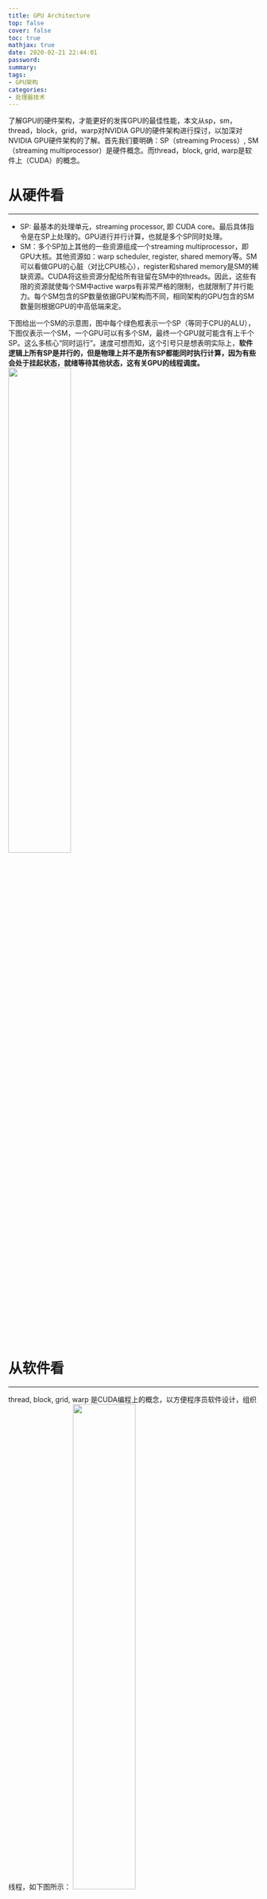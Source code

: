 ```yaml
---
title: GPU Architecture
top: false
cover: false
toc: true
mathjax: true
date: 2020-02-21 22:44:01
password:
summary:
tags:
- GPU架构
categories:
- 处理器技术
---
```


了解GPU的硬件架构，才能更好的发挥GPU的最佳性能，本文从sp，sm，thread，block，grid，warp对NVIDIA GPU的硬件架构进行探讨，以加深对NVIDIA GPU硬件架构的了解。首先我们要明确：SP（streaming Process）, SM（streaming multiprocessor）是硬件概念。而thread，block, grid, warp是软件上（CUDA）的概念。

# 从硬件看
---
- SP: 最基本的处理单元，streaming processor, 即 CUDA core。最后具体指令是在SP上处理的。GPU进行并行计算，也就是多个SP同时处理。
- SM：多个SP加上其他的一些资源组成一个streaming multiprocessor，即GPU大核。其他资源如：warp scheduler, register, shared memory等。SM可以看做GPU的心脏（对比CPU核心），register和shared memory是SM的稀缺资源。CUDA将这些资源分配给所有驻留在SM中的threads。因此，这些有限的资源就使每个SM中active warps有非常严格的限制，也就限制了并行能力。每个SM包含的SP数量依据GPU架构而不同，相同架构的GPU包含的SM数量则根据GPU的中高低端来定。

下图给出一个SM的示意图，图中每个绿色框表示一个SP（等同于CPU的ALU），下图仅表示一个SM，一个GPU可以有多个SM，最终一个GPU就可能含有上千个SP。这么多核心“同时运行”。速度可想而知，这个引号只是想表明实际上，**软件逻辑上所有SP是并行的，但是物理上并不是所有SP都能同时执行计算，因为有些会处于挂起状态，就绪等待其他状态，这有关GPU的线程调度。**
<img src="SM.png" height="50%" width="50%">

# 从软件看
---
thread, block, grid, warp 是CUDA编程上的概念，以方便程序员软件设计，组织线程，如下图所示：
<img src="thread.png" height="50%" width="50%">

- thread: 一个CUDA的并行程序会被许多个threads来执行。
- block: 数个threads会被群组成一个block，同一个block中的threads可以同步，也可以通过shared memory通信。
- grid: 多个nlocks则会再构成grid。
- warp: GPU执行程序时的调度单位，目前cuda的warp大小为32，同在一个warp的线程，*以不同数据资源执行相同的指令*，这就是所谓SIMT。

# 对应关系
---
从软件上看，SM更像是一个独立的CPU core， SP则类似于CPU中的ALU，SM是GPU架构中非常重要的部分，GPU硬件的并行性就是又SM决定的。

GPU中每个SM都设计成支持数以百计的线程并行执行，并且每个GPU都包含了很多的SM，所以GPU支持成百上千的线程并行执行。**当一个kernel启动后，threads会被分配到这些SM中执行。大量的thread可能会被分配到不同的SM，同一个block中的threads必然在同一个SM中并行执行（SIMT）。**每个thread拥有它自己的程序计数器和状态寄存器，并且用该线程自己的数据执行指令，这就是所谓的*Single Instruction Multiple Thread*。

**一个SP可以执行一个thread，但是实际上并不是所有的thread能够在同一时刻执行。**NVIDIA把32个threads组成一个warp，warp是调度和运行的基本单元。warp中所有threads并行的执行相同的指令。**一个warp需要占用一个SM运行，多个warps需要轮流进入SM。**由SM的硬件warp scheduler负责调度。目前每个warp包含32个threads，所以，一个GPU上的resident thread最多只有SM*warp个。

# SIMT和SIMD
---
CUDA是一种典型的SIMT架构（单指令多线程架构），SIMT和SIMD（单指令多数据架构）类似，SIMT应该是SIMD的升级版，更灵活，但效率略低，SIMT是NVIDIA提出的GPU新概念。二者都通过将同样的指令广播给多个执行单元来实现执行。一个主要的区别是，SIMD要求所有的vector element在一个统一的同步组里同步的执行，而SIMT允许线程们在一个warp中独立的执行。SIMT有三个SIMD没有的主要特征：
1. 每个thread拥有自己的instruction address counter
2. 每个thread拥有自己的状态寄存器
3. 每个thread可以有自己独立的执行路径

# GPU运算速度和CUDA核心数量的关系
---
CUDA核心即SP，是主要的运算单元，内部有分别处理int和单精度float的部分，用于执行一些常用的运算指令。除了SP之外还有双精度单元用于科学计算以及特殊运算单元SFU。**而gpu中除了这些运算单元之外还有很重要很稀缺的储存器结构。现代计算机，无论CPU还是GPU，主要的性能瓶颈都来自储存器。**gpu运算单元的总峰值吞吐能力远远超过访存的峰值带宽。

nvidia一直在努力把自己的gpu从一般的图形处理器往通用计算的方向发展，cuda core里面的cuda这个词就是nvidia主推的并行计算架构。无论是图形渲染还是cuda编程，最基本的程序并行结构称为thread，这是程序员可以控制的最细粒度的并行单位。每一个thread在运算单元上就对应一个sp，所以新闻里常常会笼统的把sp数量等同于thread的并行数量，从而量化不同GPU的性能。多个thread组合起来称为一个block，数量是程序员可以设定的。在同一个block内的thread之间可以相互通信，因为他们可以共用同一个SM内的shared memory（共享储内存），每一个thread还拥有各自独占的register（寄存器）和local memory（本地储存器），这几种储存器都是整个GPU中距离运算单元距离最近，速度最快的储存器资源。但是跨block的线程通信不能通过SM内部的储存器，只能通过距离很远，访问时间长达几百个周期的global memory（全局内存，就是指显存）来实现，这个速度实在太慢了，所以cuda程序会尽量避免使用global memory。

打个比方，一个SM内部有48kb的shared memory，8192个register，假如程序员设定的每个block里面有64个线程，并且希望每个sm能同时驻留2个block，那么每个线程就能分到8192/2/64=64个register，一个block可以分配到48/2=24kb的shared memory，接着这位程序员又修改了程序，使得每个thread使用到的资源更多，并且恰好比之前算出来的极限值多那么一点点，就会导致一个SM满足不了驻留2个block，只能留下来一个，于是就会空置很多硬件资源不能得到有效的利用。总结一下，如果一个SM内的硬件资源比例不均，不能满足程序员的分配需求，那么就会导致同时执行的block数量变少。也就是说，**即使一个gpu内部有很多很多的运算单元，却没有足够的其他资源支撑这些运算单元同时并行，那么这些运算单元就会闲置，白白浪费了算力。**

*“最新的 Pascal虽然每个 SM 的 sp 数量相对于前代 Maxwell而言只有一半（64/128），但是拥有相同的储存器资源，所以能提供给每个 block/thread 更多的储存器资源，从而保证每个运算单元的充分利用。再加上全局上的 GPU 运行频率比原来更高，即使总运算单元数量减少一点，最终折算的吞吐能力也会比上一代更高。”*


# 参考文献
---
1. https://www.jianshu.com/p/87cf95b1faa0
2. https://blog.csdn.net/junparadox/article/details/50540602
3. https://www.zhihu.com/question/46400432
4. cnblogs.com/timlly/p/11471507.html